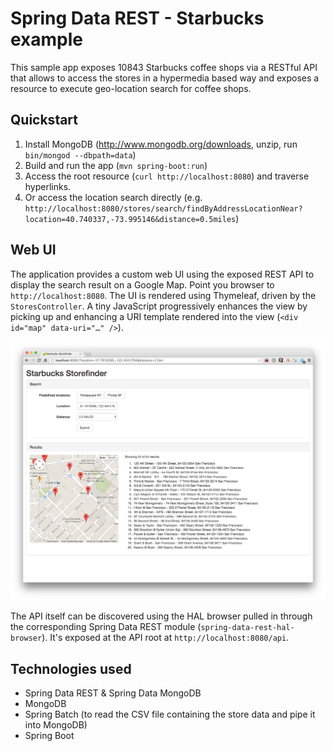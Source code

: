# Spring Data REST - Starbucks example

This sample app exposes 10843 Starbucks coffee shops via a RESTful API that allows to access the stores in a hypermedia based way and exposes a resource to execute geo-location search for coffee shops.

## Quickstart

1. Install MongoDB (http://www.mongodb.org/downloads, unzip, run `bin/mongod --dbpath=data`)
2. Build and run the app (`mvn spring-boot:run`)
3. Access the root resource (`curl http://localhost:8080`) and traverse hyperlinks.
4. Or access the location search directly (e.g. `http://localhost:8080/stores/search/findByAddressLocationNear?location=40.740337,-73.995146&distance=0.5miles`)

## Web UI

The application provides a custom web UI using the exposed REST API to display the search result on a Google Map. Point you browser to `http://localhost:8080`. The UI is rendered using Thymeleaf, driven by the `StoresController`. A tiny JavaScript progressively enhances the view by picking up and enhancing a URI template rendered into the view (`<div id="map" data-uri="…" />`).

![Starbucks Web UI](webui.png "Starbucks Web UI")

The API itself can be discovered using the HAL browser pulled in through the corresponding Spring Data REST module (`spring-data-rest-hal-browser`). It's exposed at the API root at `http://localhost:8080/api`.

## Technologies used

- Spring Data REST & Spring Data MongoDB
- MongoDB
- Spring Batch (to read the CSV file containing the store data and pipe it into MongoDB)
- Spring Boot
